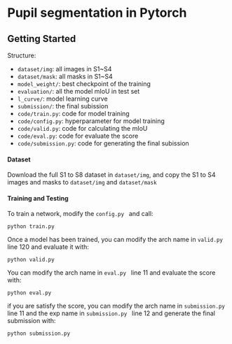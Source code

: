 # Pupil segmentation in Pytorch


## Getting Started

Structure:
- ```dataset/img```: all images in S1~S4
- ```dataset/mask```: all masks in S1~S4
- ```model_weight/```: best checkpoint of the training
- ```evaluation/```: all the model mIoU in test set
- ```l_curve/```: model learning curve
- ```submission/```: the final subission
- ```code/train.py```: code for model training
- ```code/config.py```: hyperparameter for model training
- ```code/valid.py```: code for calculating the mIoU
- ```code/eval.py```: code for evaluate the score
- ```code/submission.py```: code for generating the final subission

#### Dataset
Download the full S1 to S8 dataset in ```dataset/img```, and copy the S1 to S4 images and masks to ```dataset/img``` and ```dataset/mask```

#### Training and Testing

To train a network, modify the ```config.py ``` and call:

```python train.py ``` 

Once a model has been trained, you can modify the arch name in ```valid.py ``` line 120 and evaluate it with:

```python valid.py```

You can modify the arch name in ```eval.py ``` line 11 and evaluate the score with:

```python eval.py```

if you are satisfy the score, you can modify the arch name in ```submission.py ``` line 11 and the exp name in ```submission.py ``` line 12 and generate the final submission with:

```python submission.py```
